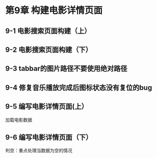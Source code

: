 # 第9章 构建电影详情页面

## 9-1 电影搜索页面构建（上）

## 9-2 电影搜索页面构建（下）

## 9-3 tabbar的图片路径不要使用绝对路径

## 9-4 修复音乐播放完成后图标状态没有复位的bug

## 9-5 编写电影详情页面(上）

加载电影数据

## 9-6 编写电影详情页面（下）

判空：重点处理当数据为空的情况
